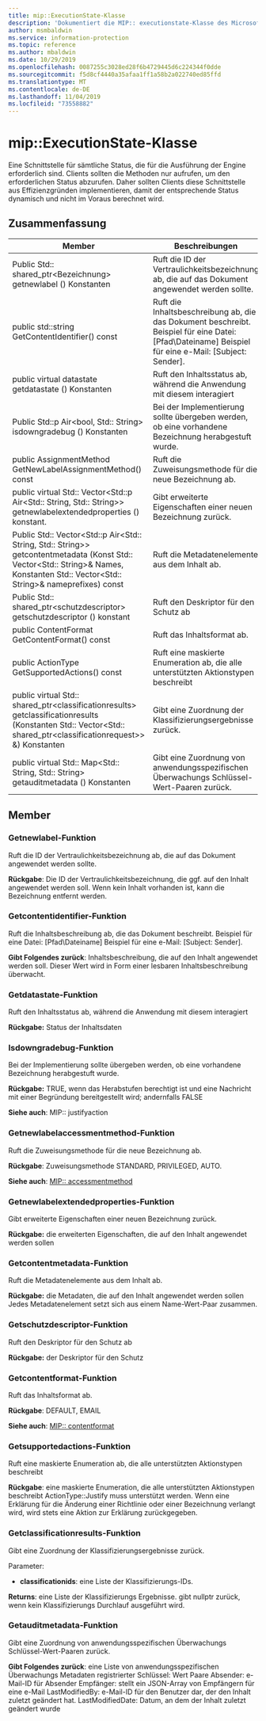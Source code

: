 ```yaml
---
title: mip::ExecutionState-Klasse
description: 'Dokumentiert die MIP:: executionstate-Klasse des Microsoft Information Protection (MIP) SDK.'
author: msmbaldwin
ms.service: information-protection
ms.topic: reference
ms.author: mbaldwin
ms.date: 10/29/2019
ms.openlocfilehash: 0087255c3028ed28f6b4729445d6c224344f0dde
ms.sourcegitcommit: f5d8cf4440a35afaa1ff1a58b2a022740ed85ffd
ms.translationtype: MT
ms.contentlocale: de-DE
ms.lasthandoff: 11/04/2019
ms.locfileid: "73558882"
---
```

# <a name="class-mipexecutionstate"></a>mip::ExecutionState-Klasse 
Eine Schnittstelle für sämtliche Status, die für die Ausführung der Engine erforderlich sind.
Clients sollten die Methoden nur aufrufen, um den erforderlichen Status abzurufen. Daher sollten Clients diese Schnittstelle aus Effizienzgründen implementieren, damit der entsprechende Status dynamisch und nicht im Voraus berechnet wird.
  
## <a name="summary"></a>Zusammenfassung
 Member                        | Beschreibungen                                
--------------------------------|---------------------------------------------
Public Std:: shared_ptr\<Bezeichnung\> getnewlabel () Konstanten  |  Ruft die ID der Vertraulichkeitsbezeichnung ab, die auf das Dokument angewendet werden sollte.
public std::string GetContentIdentifier() const  |  Ruft die Inhaltsbeschreibung ab, die das Dokument beschreibt. Beispiel für eine Datei: [Pfad\Dateiname] Beispiel für eine e-Mail: [Subject: Sender].
public virtual datastate getdatastate () Konstanten  |  Ruft den Inhaltsstatus ab, während die Anwendung mit diesem interagiert
Public Std::p Air\<bool, Std:: String\> isdowngradebug () Konstanten  |  Bei der Implementierung sollte übergeben werden, ob eine vorhandene Bezeichnung herabgestuft wurde.
public AssignmentMethod GetNewLabelAssignmentMethod() const  |  Ruft die Zuweisungsmethode für die neue Bezeichnung ab.
public virtual Std:: Vector\<Std::p Air\<Std:: String, Std:: String\>\> getnewlabelextendedproperties () konstant.  |  Gibt erweiterte Eigenschaften einer neuen Bezeichnung zurück.
Public Std:: Vector\<Std::p Air\<Std:: String, Std:: String\>\> getcontentmetadata (Konst Std:: Vector\<Std:: String\>& Names, Konstanten Std:: Vector\<Std:: String\>& nameprefixes) const  |  Ruft die Metadatenelemente aus dem Inhalt ab.
Public Std:: shared_ptr\<schutzdescriptor\> getschutzdescriptor () konstant  |  Ruft den Deskriptor für den Schutz ab
public ContentFormat GetContentFormat() const  |  Ruft das Inhaltsformat ab.
public ActionType GetSupportedActions() const  |  Ruft eine maskierte Enumeration ab, die alle unterstützten Aktionstypen beschreibt
public virtual Std:: shared_ptr\<classificationresults\> getclassificationresults (Konstanten Std:: Vector\<Std:: shared_ptr\<classificationrequest\>\> &) Konstanten  |  Gibt eine Zuordnung der Klassifizierungsergebnisse zurück.
public virtual Std:: Map\<Std:: String, Std:: String\> getauditmetadata () Konstanten  |  Gibt eine Zuordnung von anwendungsspezifischen Überwachungs Schlüssel-Wert-Paaren zurück.
  
## <a name="members"></a>Member
  
### <a name="getnewlabel-function"></a>Getnewlabel-Funktion
Ruft die ID der Vertraulichkeitsbezeichnung ab, die auf das Dokument angewendet werden sollte.

  
**Rückgabe**: Die ID der Vertraulichkeitsbezeichnung, die ggf. auf den Inhalt angewendet werden soll. Wenn kein Inhalt vorhanden ist, kann die Bezeichnung entfernt werden.
  
### <a name="getcontentidentifier-function"></a>Getcontentidentifier-Funktion
Ruft die Inhaltsbeschreibung ab, die das Dokument beschreibt. Beispiel für eine Datei: [Pfad\Dateiname] Beispiel für eine e-Mail: [Subject: Sender].

  
**Gibt Folgendes zurück**: Inhaltsbeschreibung, die auf den Inhalt angewendet werden soll.
Dieser Wert wird in Form einer lesbaren Inhaltsbeschreibung überwacht.
  
### <a name="getdatastate-function"></a>Getdatastate-Funktion
Ruft den Inhaltsstatus ab, während die Anwendung mit diesem interagiert

  
**Rückgabe:** Status der Inhaltsdaten
  
### <a name="isdowngradejustified-function"></a>Isdowngradebug-Funktion
Bei der Implementierung sollte übergeben werden, ob eine vorhandene Bezeichnung herabgestuft wurde.

  
**Rückgabe:** TRUE, wenn das Herabstufen berechtigt ist und eine Nachricht mit einer Begründung bereitgestellt wird; andernfalls FALSE 
  
**Siehe auch**: MIP:: justifyaction
  
### <a name="getnewlabelassignmentmethod-function"></a>Getnewlabelaccessmentmethod-Funktion
Ruft die Zuweisungsmethode für die neue Bezeichnung ab.

  
**Rückgabe**: Zuweisungsmethode STANDARD, PRIVILEGED, AUTO. 
  
**Siehe auch**: [MIP:: accessmentmethod](mip-enums-and-structs.md#assignmentmethod-enum)
  
### <a name="getnewlabelextendedproperties-function"></a>Getnewlabelextendedproperties-Funktion
Gibt erweiterte Eigenschaften einer neuen Bezeichnung zurück.

  
**Rückgabe:** die erweiterten Eigenschaften, die auf den Inhalt angewendet werden sollen
  
### <a name="getcontentmetadata-function"></a>Getcontentmetadata-Funktion
Ruft die Metadatenelemente aus dem Inhalt ab.

  
**Rückgabe:** die Metadaten, die auf den Inhalt angewendet werden sollen Jedes Metadatenelement setzt sich aus einem Name-Wert-Paar zusammen.
  
### <a name="getprotectiondescriptor-function"></a>Getschutzdescriptor-Funktion
Ruft den Deskriptor für den Schutz ab

  
**Rückgabe:** der Deskriptor für den Schutz
  
### <a name="getcontentformat-function"></a>Getcontentformat-Funktion
Ruft das Inhaltsformat ab.

  
**Rückgabe**: DEFAULT, EMAIL 
  
**Siehe auch**: [MIP:: contentformat](mip-enums-and-structs.md#contentformat-enum)
  
### <a name="getsupportedactions-function"></a>Getsupportedactions-Funktion
Ruft eine maskierte Enumeration ab, die alle unterstützten Aktionstypen beschreibt

  
**Rückgabe**: eine maskierte Enumeration, die alle unterstützten Aktionstypen beschreibt
ActionType::Justify muss unterstützt werden. Wenn eine Erklärung für die Änderung einer Richtlinie oder einer Bezeichnung verlangt wird, wird stets eine Aktion zur Erklärung zurückgegeben.
  
### <a name="getclassificationresults-function"></a>Getclassificationresults-Funktion
Gibt eine Zuordnung der Klassifizierungsergebnisse zurück.

Parameter:  
* **classificationids**: eine Liste der Klassifizierungs-IDs. 



  
**Returns**: eine Liste der Klassifizierungs Ergebnisse. gibt nullptr zurück, wenn kein Klassifizierungs Durchlauf ausgeführt wird.
  
### <a name="getauditmetadata-function"></a>Getauditmetadata-Funktion
Gibt eine Zuordnung von anwendungsspezifischen Überwachungs Schlüssel-Wert-Paaren zurück.

  
**Gibt Folgendes zurück**: eine Liste von anwendungsspezifischen Überwachungs Metadaten registrierter Schlüssel: Wert Paare Absender: e-Mail-ID für Absender Empfänger: stellt ein JSON-Array von Empfängern für eine e-Mail LastModifiedBy: e-Mail-ID für den Benutzer dar, der den Inhalt zuletzt geändert hat. LastModifiedDate: Datum, an dem der Inhalt zuletzt geändert wurde